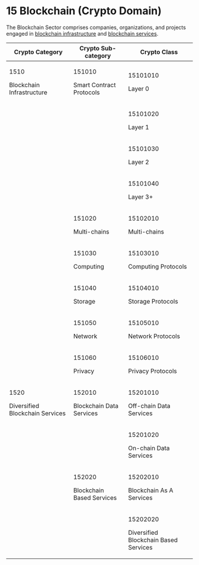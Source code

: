 # 15 Blockchain (Crypto Domain)

The Blockchain Sector comprises companies, organizations, and projects engaged in [blockchain infrastructure](blockchain-infrastructure-industry-group.md) and [blockchain services](diversified-blockchain-services-industry-group.md).

| Crypto Category                                   | Crypto Sub-category                           | Crypto Class                                                |
| ------------------------------------------------- | --------------------------------------------- | ----------------------------------------------------------- |
| <p>1510</p><p>Blockchain Infrastructure</p>       | <p>151010</p><p>Smart Contract Protocols</p>  | <p>15101010</p><p>Layer 0</p>                               |
|                                                   |                                               | <p>15101020</p><p>Layer 1</p>                               |
|                                                   |                                               | <p>15101030</p><p>Layer 2</p>                               |
|                                                   |                                               | <p>15101040</p><p>Layer 3+</p>                              |
|                                                   | <p>151020</p><p>Multi-chains</p>              | <p>15102010</p><p>Multi-chains</p>                          |
|                                                   | <p>151030</p><p>Computing</p>                 | <p>15103010</p><p>Computing Protocols</p>                   |
|                                                   | <p>151040</p><p>Storage</p>                   | <p>15104010</p><p>Storage Protocols</p>                     |
|                                                   | <p>151050</p><p>Network</p>                   | <p>15105010</p><p>Network Protocols</p>                     |
|                                                   | <p>151060</p><p>Privacy</p>                   | <p>15106010</p><p>Privacy Protocols</p>                     |
| <p>1520</p><p>Diversified Blockchain Services</p> | <p>152010</p><p>Blockchain Data Services</p>  | <p>15201010</p><p>Off-chain Data Services</p>               |
|                                                   |                                               | <p>15201020</p><p>On-chain Data Services</p>                |
|                                                   | <p>152020</p><p>Blockchain Based Services</p> | <p>15202010</p><p>Blockchain As A Services</p>              |
|                                                   |                                               | <p>15202020</p><p>Diversified Blockchain Based Services</p> |
